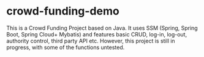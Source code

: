 # crowd-funding-demo
This is a Crowd Funding Project based on Java. It uses SSM (Spring, Spring Boot, Spring Cloud+ Mybatis) and features basic CRUD, log-in, log-out, authority control, third party API etc. However, this project is still in progress, with some of the functions untested.
